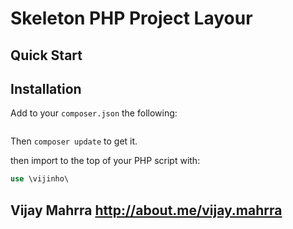 #  Skeleton PHP Project Layour

## Quick Start

## Installation

Add to your `composer.json` the following:

```json

```
Then `composer update` to get it.

then import to the top of your PHP script with:

```php
use \vijinho\
```

Vijay Mahrra
http://about.me/vijay.mahrra
----
